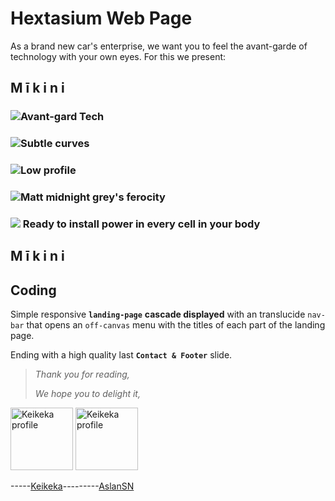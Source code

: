 # Hextasium Web Page

As a brand new car's enterprise, we want you to feel the avant-garde of technology with your own eyes. 
For this we present:

## M ī k i n i



### <img src="https://img.icons8.com/glyph-neue/50/000000/robot.png"/>Avant-gard Tech
### <img src="https://img.icons8.com/ios/50/000000/wave-lines.png"/>Subtle curves
### <img src="https://img.icons8.com/ios-filled/50/000000/anonymous-mask.png"/>Low profile 
### <img src="https://img.icons8.com/glyph-neue/50/000000/flex-biceps.png"/>Matt midnight grey's ferocity
### <img src="https://img.icons8.com/glyph-neue/50/000000/cloud-lighting.png"/> Ready to install power in every cell in your body

## M ī k i n i

## Coding

Simple responsive **`landing-page`** **cascade displayed** with an translucide `nav-bar` that opens an `off-canvas` menu with the titles of each part of the landing page.

Ending with a high quality last **`Contact & Footer`** slide.

> _Thank you for reading,_
> 
> _We hope you to delight it,_

<img src="https://avatars.githubusercontent.com/u/90447329?v=4" alt="Keikeka profile" width="100px"> <img src="https://avatars.githubusercontent.com/u/90191991?v=4" alt="Keikeka profile" width="100px">

-----[Keikeka](http://https://github.com/keikeka "Keikeka")---------[AslanSN](http://https://github.com/AslanSN "AslanSN")

